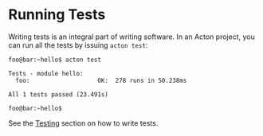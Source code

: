 # Running Tests

Writing tests is an integral part of writing software. In an Acton project, you can run all the tests by issuing `acton test`:

```console
foo@bar:~hello$ acton test

Tests - module hello:
  foo:                   OK:  278 runs in 50.238ms

All 1 tests passed (23.491s)

foo@bar:~hello$ 
```

See the [Testing](/testing.md) section on how to write tests.
